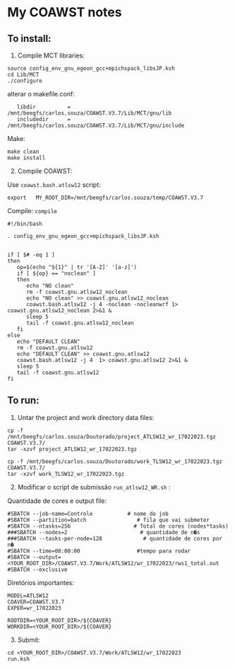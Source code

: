 # My COAWST notes

## To install:

1. Compile MCT libraries:

~~~
source config_env_gnu_egeon_gcc+mpichspack_libsJP.ksh
cd Lib/MCT
./configure
~~~

alterar o makefile.conf:
~~~
   libdir          = /mnt/beegfs/carlos.souza/COAWST.V3.7/Lib/MCT/gnu/lib
   includedir      = /mnt/beegfs/carlos.souza/COAWST.V3.7/Lib/MCT/gnu/include
~~~

Make:
~~~
make clean
make install
~~~

2. Compile COAWST:

Use `coawst.bash.atlsw12` script:
~~~
export   MY_ROOT_DIR=/mnt/beegfs/carlos.souza/temp/COAWST.V3.7
~~~

Compile:  `compile`
~~~
#!/bin/bash 

. config_env_gnu_egeon_gcc+mpichspack_libsJP.ksh


if [ $# -eq 1 ]
then
   op=$(echo "${1}" | tr '[A-Z]' '[a-z]')
   if [ ${op} == "noclean" ]
   then
      echo "NO clean"
      rm -f coawst.gnu.atlsw12_noclean
      echo "NO clean" >> coawst.gnu.atlsw12_noclean
      coawst.bash.atlsw12 -j 4 -noclean -nocleanwrf 1> coawst.gnu.atlsw12_noclean 2>&1 &
      sleep 5
      tail -f coawst.gnu.atlsw12_noclean
   fi
else
   echo "DEFAULT CLEAN"
   rm -f coawst.gnu.atlsw12
   echo "DEFAULT CLEAN" >> coawst.gnu.atlsw12
   coawst.bash.atlsw12 -j 4  1> coawst.gnu.atlsw12 2>&1 &
   sleep 5
   tail -f coawst.gnu.atlsw12
fi   
~~~

## To run:

1. Untar the project and work directory data files:
~~~
cp -f /mnt/beegfs/carlos.souza/Doutorado/project_ATLSW12_wr_17022023.tgz COAWST.V3.7/
tar -xzvf project_ATLSW12_wr_17022023.tgz

cp -f /mnt/beegfs/carlos.souza/Doutorado/work_TLSW12_wr_17022023.tgz COAWST.V3.7/
tar -xzvf work_TLSW12_wr_17022023.tgz
~~~

2. Modificar o script de submissão `run_atlsw12_WR.sh` :

Quantidade de cores e output file:
~~~
#SBATCH --job-name=Controle           # nome do job
#SBATCH --partition=batch                # fila que vai submeter
#SBATCH --ntasks=256                    # Total de cores (nodes*tasks)
###SBATCH --nodes=2                       # quantidade de n�s
###SBATCH --tasks-per-node=128             # quantidade de cores por n�
#SBATCH --time=08:00:00                  #tempo para rodar
#SBATCH --output=<YOUR_ROOT_DIR>/COAWST.V3.7/Work/ATLSW12/wr_17022023/rws1_total.out
#SBATCH --exclusive
~~~

Diretórios importantes:
~~~
MODEL=ATLSW12
COAVER=COAWST.V3.7
EXPER=wr_17022023

ROOTDIR=<YOUR_ROOT_DIR>/${COAVER}
WORKDIR=<YOUR_ROOT_DIR>/${COAVER}
~~~

3. Submit:
~~~
cd <YOUR_ROOT_DIR>/COAWST.V3.7/Work/ATLSW12/wr_17022023
run.ksh
~~~
